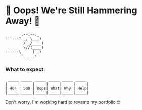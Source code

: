 
# 🚧 Oops! We're Still Hammering Away! 🚧

```
       ,--.--._
------" _, \___)
        / _/____)
        \//(____)
------\     (__)
       `-----"
```

### What to expect:

```
 _____ _____ _____ _____ _____ _____ 
|     |     |     |     |     |     |
| 404 | 500 | Oops| What| Why | Help|
|_____|_____|_____|_____|_____|_____|
```

Don't worry, I'm working hard to revamp my portfolio 🤓


